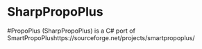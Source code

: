 # SharpPropoPlus
#PropoPlus (SharpPropoPlus) is a C# port of  SmartPropoPlushttps://sourceforge.net/projects/smartpropoplus/
